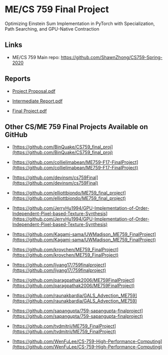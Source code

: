 # ME/CS 759 Final Project

Optimizing Einstein Sum Implementation in PyTorch with Specialization, Path Searching, and GPU-Native Contraction

## Links

- ME/CS 759 Main repo: https://github.com/ShawnZhong/CS759-Spring-2020


## Reports

- [Project Proposal.pdf](Project%20Proposal.pdf)

- [Intermediate Report.pdf](Intermediate%20Report.pdf)

- [Final Project.pdf](Final%20Project.pdf)


## Other CS/ME 759 Final Projects Available on GitHub

- [https://github.com/BinQuake/CS759_final_proj](https://github.com/BinQuake/CS759_final_proj)

- [https://github.com/collielimabean/ME759-F17-FinalProject](https://github.com/collielimabean/ME759-F17-FinalProject)

- [https://github.com/devinsm/cs759Final](https://github.com/devinsm/cs759Final)

- [https://github.com/elliottbiondo/ME759_final_project](https://github.com/elliottbiondo/ME759_final_project)

- [https://github.com/JerryHu1994/GPU-Implementation-of-Order-Independent-Pixel-based-Texture-Synthesis](https://github.com/JerryHu1994/GPU-Implementation-of-Order-Independent-Pixel-based-Texture-Synthesis)

- [https://github.com/Kagami-sama/UWMadison_ME759_FinalProject](https://github.com/Kagami-sama/UWMadison_ME759_FinalProject)

- [https://github.com/krovchen/ME759_FinalProject](https://github.com/krovchen/ME759_FinalProject)

- [https://github.com/ljyang17/759finalproject](https://github.com/ljyang17/759finalproject)

- [https://github.com/paragpathak2006/ME759FinalProject](https://github.com/paragpathak2006/ME759FinalProject)

- [https://github.com/raunakbardia/GALS_Advection_ME759](https://github.com/raunakbardia/GALS_Advection_ME759)

- [https://github.com/sapangupta/759-sapangupta-finalproject](https://github.com/sapangupta/759-sapangupta-finalproject)

- [https://github.com/tvdmitrii/ME759_FinalProject](https://github.com/tvdmitrii/ME759_FinalProject)

- [https://github.com/WenFuLee/CS-759-High-Performance-Computing](https://github.com/WenFuLee/CS-759-High-Performance-Computing)

